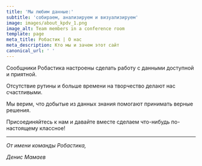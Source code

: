 ```yaml
---
title: 'Мы любим данные:'
subtitle: 'собираем, анализируем и визуализируем'
image: images/about_kpdv_1.png
image_alt: Team members in a conference room
template: page
meta_title: Робастик | О нас
meta_description: Кто мы и зачем этот сайт
canonical_url: ' '
---
```

Сообщники Робастика настроены сделать работу с данными доступной и приятной.

Отсутствие рутины и больше времени на творчество делают нас счастливыми.

Мы верим, что добытые из данных знания помогают принимать верные решения.

Присоединяйтесь к нам и давайте вместе сделаем что-нибудь по-настоящему классное!

***

*От имени команды Робастика,*

*Денис Мамаев*
